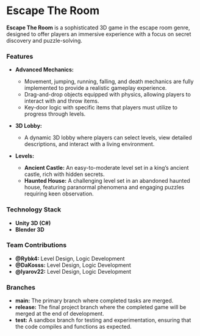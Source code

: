 # Escape The Room

**Escape The Room** is a sophisticated 3D game in the escape room genre, designed to offer players an immersive experience with a focus on secret discovery and puzzle-solving.

### Features

- **Advanced Mechanics:** 
  - Movement, jumping, running, falling, and death mechanics are fully implemented to provide a realistic gameplay experience.
  - Drag-and-drop objects equipped with physics, allowing players to interact with and throw items.
  - Key-door logic with specific items that players must utilize to progress through levels.

- **3D Lobby:**
  - A dynamic 3D lobby where players can select levels, view detailed descriptions, and interact with a living environment.

- **Levels:**
  - **Ancient Castle:** An easy-to-moderate level set in a king’s ancient castle, rich with hidden secrets.
  - **Haunted House:** A challenging level set in an abandoned haunted house, featuring paranormal phenomena and engaging puzzles requiring keen observation.

### Technology Stack

- **Unity 3D (C#)**
- **Blender 3D**

### Team Contributions

- **@Rybk4:** Level Design, Logic Development
- **@DaKosss:** Level Design, Logic Development
- **@lyarov22:** Level Design, Logic Development

### Branches

- **main:** The primary branch where completed tasks are merged.
- **release:** The final project branch where the completed game will be merged at the end of development.
- **test:** A sandbox branch for testing and experimentation, ensuring that the code compiles and functions as expected.
